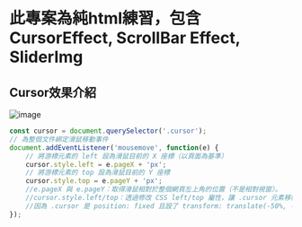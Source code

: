 # 此專案為純html練習，包含 CursorEffect, ScrollBar Effect, SliderImg  
## Cursor效果介紹  
![image](https://github.com/MickyC110181137/Index/blob/main/video/Cursor.gif)
```javascript
const cursor = document.querySelector('.cursor');
// 為整個文件綁定滑鼠移動事件
document.addEventListener('mousemove', function(e) {
    // 將游標元素的 left 設為滑鼠目前的 X 座標（以頁面為基準）
    cursor.style.left = e.pageX + 'px';
    // 將游標元素的 top 設為滑鼠目前的 Y 座標
    cursor.style.top = e.pageY + 'px';
    //e.pageX 與 e.pageY：取得滑鼠相對於整個網頁左上角的位置（不是相對視窗）。  
    //cursor.style.left/top：透過修改 CSS left/top 屬性，讓 .cursor 元素移動到滑鼠位置。  
    //因為 .cursor 是 position: fixed 且設了 transform: translate(-50%, -50%)，所以游標會自動以中心點對齊滑鼠。  
});

